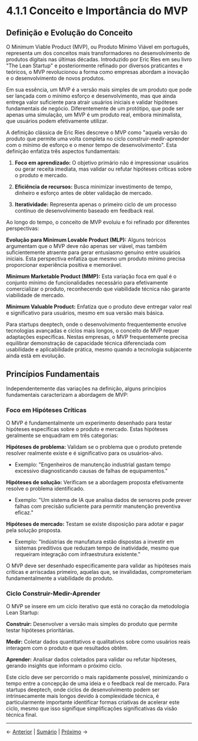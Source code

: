 # 4.1.1 Conceito e Importância do MVP

## Definição e Evolução do Conceito

O Minimum Viable Product (MVP), ou Produto Mínimo Viável em português, representa um dos conceitos mais transformadores no desenvolvimento de produtos digitais nas últimas décadas. Introduzido por Eric Ries em seu livro "The Lean Startup" e posteriormente refinado por diversos praticantes e teóricos, o MVP revolucionou a forma como empresas abordam a inovação e o desenvolvimento de novos produtos.

Em sua essência, um MVP é a versão mais simples de um produto que pode ser lançada com o mínimo esforço e desenvolvimento, mas que ainda entrega valor suficiente para atrair usuários iniciais e validar hipóteses fundamentais de negócio. Diferentemente de um protótipo, que pode ser apenas uma simulação, um MVP é um produto real, embora minimalista, que usuários podem efetivamente utilizar.

A definição clássica de Eric Ries descreve o MVP como "aquela versão do produto que permite uma volta completa no ciclo construir-medir-aprender com o mínimo de esforço e o menor tempo de desenvolvimento". Esta definição enfatiza três aspectos fundamentais:

1. **Foco em aprendizado:** O objetivo primário não é impressionar usuários ou gerar receita imediata, mas validar ou refutar hipóteses críticas sobre o produto e mercado.

2. **Eficiência de recursos:** Busca minimizar investimento de tempo, dinheiro e esforço antes de obter validação de mercado.

3. **Iteratividade:** Representa apenas o primeiro ciclo de um processo contínuo de desenvolvimento baseado em feedback real.

Ao longo do tempo, o conceito de MVP evoluiu e foi refinado por diferentes perspectivas:

**Evolução para Minimum Lovable Product (MLP):** Alguns teóricos argumentam que o MVP deve não apenas ser viável, mas também suficientemente atraente para gerar entusiasmo genuíno entre usuários iniciais. Esta perspectiva enfatiza que mesmo um produto mínimo precisa proporcionar experiência positiva e memorável.

**Minimum Marketable Product (MMP):** Esta variação foca em qual é o conjunto mínimo de funcionalidades necessário para efetivamente comercializar o produto, reconhecendo que viabilidade técnica não garante viabilidade de mercado.

**Minimum Valuable Product:** Enfatiza que o produto deve entregar valor real e significativo para usuários, mesmo em sua versão mais básica.

Para startups deeptech, onde o desenvolvimento frequentemente envolve tecnologias avançadas e ciclos mais longos, o conceito de MVP requer adaptações específicas. Nestas empresas, o MVP frequentemente precisa equilibrar demonstração de capacidade técnica diferenciada com usabilidade e aplicabilidade prática, mesmo quando a tecnologia subjacente ainda está em evolução.

## Princípios Fundamentais

Independentemente das variações na definição, alguns princípios fundamentais caracterizam a abordagem de MVP:

### Foco em Hipóteses Críticas

O MVP é fundamentalmente um experimento desenhado para testar hipóteses específicas sobre o produto e mercado. Estas hipóteses geralmente se enquadram em três categorias:

**Hipóteses de problema:** Validam se o problema que o produto pretende resolver realmente existe e é significativo para os usuários-alvo.
- Exemplo: "Engenheiros de manutenção industrial gastam tempo excessivo diagnosticando causas de falhas de equipamentos."

**Hipóteses de solução:** Verificam se a abordagem proposta efetivamente resolve o problema identificado.
- Exemplo: "Um sistema de IA que analisa dados de sensores pode prever falhas com precisão suficiente para permitir manutenção preventiva eficaz."

**Hipóteses de mercado:** Testam se existe disposição para adotar e pagar pela solução proposta.
- Exemplo: "Indústrias de manufatura estão dispostas a investir em sistemas preditivos que reduzam tempo de inatividade, mesmo que requeiram integração com infraestrutura existente."

O MVP deve ser desenhado especificamente para validar as hipóteses mais críticas e arriscadas primeiro, aquelas que, se invalidadas, comprometeriam fundamentalmente a viabilidade do produto.

### Ciclo Construir-Medir-Aprender

O MVP se insere em um ciclo iterativo que está no coração da metodologia Lean Startup:

**Construir:** Desenvolver a versão mais simples do produto que permite testar hipóteses prioritárias.

**Medir:** Coletar dados quantitativos e qualitativos sobre como usuários reais interagem com o produto e que resultados obtêm.

**Aprender:** Analisar dados coletados para validar ou refutar hipóteses, gerando insights que informam o próximo ciclo.

Este ciclo deve ser percorrido o mais rapidamente possível, minimizando o tempo entre a concepção de uma ideia e o feedback real de mercado. Para startups deeptech, onde ciclos de desenvolvimento podem ser intrinsecamente mais longos devido à complexidade técnica, é particularmente importante identificar formas criativas de acelerar este ciclo, mesmo que isso signifique simplificações significativas da visão técnica final.

---

← [Anterior](./4.1.1_conceito_importancia_mvp_conceito_e_importncia_do_mvp.md) | [Sumário](../../sumario.md) | [Próximo](./4.1.1_conceito_importancia_mvp_parte2.md) →